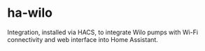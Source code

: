 # ha-wilo
Integration, installed via HACS, to integrate Wilo pumps with Wi-Fi connectivity and web interface into Home Assistant.
